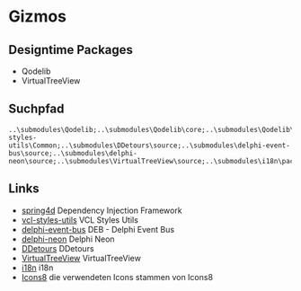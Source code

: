 # Gizmos

## Designtime Packages

* Qodelib
* VirtualTreeView

## Suchpfad

```
..\submodules\Qodelib;..\submodules\Qodelib\core;..\submodules\Qodelib\vcl;..\submodules\spring4d\source;..\submodules\spring4d\source\Base;..\submodules\spring4d\source\Base\Collections;..\submodules\spring4d\source\Base\Logging;..\submodules\spring4d\source\Base\Patches;..\submodules\spring4d\source\Core\Container;..\submodules\spring4d\source\Core\Interception;..\submodules\spring4d\source\Core\Logging;..\submodules\spring4d\source\Core\Mocking;..\submodules\spring4d\source\Core\Services;..\submodules\spring4d\source\Extensions\Cryptography;..\submodules\spring4d\source\Extensions\Utils;..\submodules\spring4d\source\Persistence\Adapters;..\submodules\spring4d\source\Persistence\Core;..\submodules\spring4d\source\Persistence\Criteria;..\submodules\spring4d\source\Persistence\Mapping;..\submodules\spring4d\source\Persistence\SQL;..\submodules\spring4d\Marshmallow\External\SQLite3;..\submodules\vcl-styles-utils\Common;..\submodules\DDetours\source;..\submodules\delphi-event-bus\source;..\submodules\delphi-neon\source;..\submodules\VirtualTreeView\source;..\submodules\i18n\packages
```

## Links

* [spring4d](https://bitbucket.org/sglienke/spring4d/) Dependency Injection Framework
* [vcl-styles-utils](https://github.com/RRUZ/vcl-styles-utils) VCL Styles Utils
* [delphi-event-bus](https://github.com/spinettaro/delphi-event-bus) DEB - Delphi Event Bus
* [delphi-neon](https://github.com/paolo-rossi/delphi-neon) Delphi Neon
* [DDetours](https://github.com/MahdiSafsafi/DDetours) DDetours
* [VirtualTreeView](https://github.com/TurboPack/VirtualTreeView) VirtualTreeView
* [i18n](https://github.com/Khojasteh/i18n.git) i18n
* [Icons8](https://icons8.com/) die verwendeten Icons stammen von Icons8
